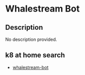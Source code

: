 # Whalestream Bot

## Description

No description provided.

## k8 at home search

- [whalestream-bot](https://nanne.dev/k8s-at-home-search/#/whalestream-bot)

